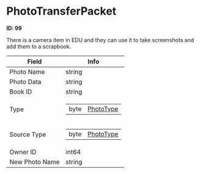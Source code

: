 # PhotoTransferPacket

__ID: 99__

There is a camera item in EDU and they can use it to take screenshots and add them to a scrapbook.

<table><thead><tr><th>Field</th><th>Info</th></tr></thead><tbody>
<tr><td>Photo Name</td><td>string</td></tr>
<tr><td>Photo Data</td><td>string</td></tr>
<tr><td>Book ID</td><td>string</td></tr>
<tr><td>Type</td><td><table><tbody><tr><td>byte</td><td><a href="../enums/PhotoType.md">PhotoType</a></td></tr></tbody></table></td></tr>
<tr><td>Source Type</td><td><table><tbody><tr><td>byte</td><td><a href="../enums/PhotoType.md">PhotoType</a></td></tr></tbody></table></td></tr>
<tr><td>Owner ID</td><td>int64</td></tr>
<tr><td>New Photo Name</td><td>string</td></tr>
</tbody></table>